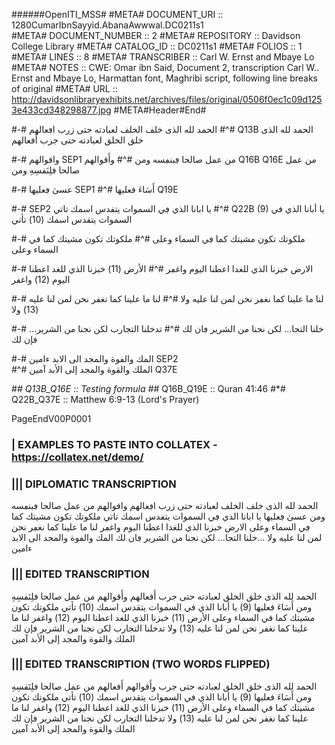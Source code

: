 ######OpenITI_MSS# 
#META# DOCUMENT_URI	:: 1280CumarIbnSayyid.AbanaAwwwal.DC0211s1	
#META# DOCUMENT_NUMBER	:: 2
#META# REPOSITORY	:: Davidson College Library
#META# CATALOG_ID	:: DC0211s1
#META# FOLIOS	:: 1
#META# LINES	:: 8
#META# TRANSCRIBER	:: Carl W. Ernst and Mbaye Lo
#META# NOTES		:: CWE: Omar ibn Said, Document 2, transcription Carl W.. Ernst and Mbaye Lo, Harmattan font, Maghribi script, following line breaks of original
#META# URL		:: http://davidsonlibraryexhibits.net/archives/files/original/0506f0ec1c09d1253e433cd348298877.jpg
#META#Header#End#

#-# الحمد لله الذی خلف الخلف لعبادته حتی زرب اڢعالهم
#^# Q13B الحمد لله الذی خلق الخلق لعبادته حتی جرب أَفعالهم

#-# وافوالهم SEP1 من عمل صالحا ڢبنڢسه ومن
#^# وأَقوالهم  Q16B Q16E من عمل صالحا فلِنَفسِهِ ومن

#-# عسىٰ ڢعليها SEP1
#^# أَسَاءَ فعليها Q19E

#-# SEP2 يا ابانا الذي ڢي السموات يتفدس اسمك تاتي
#^# Q22B (9) يا أبانا الذي في السموات يتقدس اسمك (10) تأتي

#-# ملكوتك تكون مشيتك كما ڢي السماء وعلى 
#^# ملكوتك تكون مشيتك كما في السماء وعلى

#-# الارض  خبزنا الذي للغدا اعطنا اليوم واغڢر 
#^# الأرض (11) خبزنا الذي للغد اعطنا اليوم (12) واغفر

#-# لنا ما علينا كما نغڢر نحن لمن لنا عليه ولا 
#^# لنا ما علينا كما نغفر نحن لمن لنا عليه (13) ولا

#-# ...خلنا التجا... لكن نجنا من الشرير ڢان لك 
#^# تدخلنا التجارب لكن نجنا من الشرير فإن لك

#-# المك والفوة والمجد الى الابد ءامين SEP2   
#^# الملك والقوة والمجد إلى الأبد آمين Q37E

#*# Q13B_Q16E :: Testing formula
#*# Q16B_Q19E :: Quran 41:46
#*# Q22B_Q37E :: Matthew 6:9-13 (Lord's Prayer)


PageEndV00P0001


### | EXAMPLES TO PASTE INTO COLLATEX - https://collatex.net/demo/

### ||| DIPLOMATIC TRANSCRIPTION
الحمد لله الذی خلف الخلف لعبادته حتی زرب اڢعالهم وافوالهم  من عمل صالحا ڢبنڢسه ومن عسىٰ ڢعليها يا ابانا الذي ڢي السموات يتفدس اسمك تاتي ملكوتك تكون مشيتك كما ڢي السماء وعلى الارض خبزنا الذي للغدا اعطنا اليوم واغڢر لنا ما علينا كما نغڢر نحن لمن لنا عليه ولا ...خلنا التجا... لكن نجنا من الشرير ڢان لك المك والفوة والمجد الى الابد ءامين

### ||| EDITED TRANSCRIPTION
الحمد لله الذی خلق الخلق لعبادته حتی جرب أَفعالهم وأَقوالهم  من عمل صالحا فلِنَفسِهِ ومن أَسَاءَ فعليها  (9) يا أبانا الذي في السموات يتقدس اسمك (10) تأتي ملكوتك تكون مشيتك كما في السماء وعلى الأرض (11) خبزنا الذي للغد اعطنا اليوم (12) واغفر لنا ما علينا كما نغفر نحن لمن لنا عليه (13) ولا تدخلنا التجارب لكن نجنا من الشرير فإن لك الملك والقوة والمجد إلى الأبد آمين  

### ||| EDITED TRANSCRIPTION (TWO WORDS FLIPPED)
الحمد لله الذی خلق الخلق لعبادته حتی جرب وأَقوالهم أَفعالهم  من عمل صالحا فلِنَفسِهِ ومن أَسَاءَ فعليها  (9) يا أبانا الذي في السموات يتقدس اسمك (10) تأتي ملكوتك تكون مشيتك كما في السماء وعلى الأرض (11) خبزنا الذي للغد اعطنا اليوم (12) واغفر لنا ما علينا كما نغفر نحن لمن لنا عليه (13) ولا تدخلنا التجارب لكن نجنا من الشرير فإن لك الملك والقوة والمجد إلى الأبد آمين 
